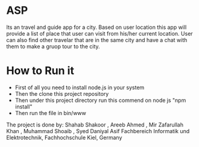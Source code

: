 # ASP
Its an travel and guide app  for a city. 
Based on user location this app will provide a list of place that user can visit from his/her current location. 
User can also find other travelar that are in the same city and have a chat with them to make a gruop tour to the city.

# How to Run it
- First of all you need to install node.js in your system
- Then the clone this project repository
- Then under this project directory run this commend on node js "npm install"
- Then run the file in bin/www

The project is done by:
Shahab Shakoor , Areeb Ahmed , Mir Zafarullah Khan , Muhammad Shoaib , Syed Daniyal Asif
Fachbereich Informatik und Elektrotechnik, Fachhochschule Kiel, Germany
